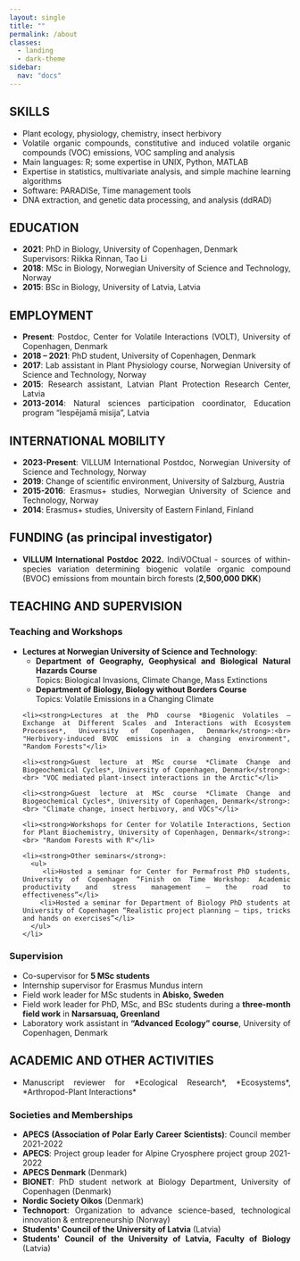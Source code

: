 ```yaml
---
layout: single
title: ""
permalink: /about
classes:
  - landing
  - dark-theme
sidebar:
  nav: "docs"
---
```

<div style="text-align: justify;">
  <h2>SKILLS</h2>
  <ul>
    <li>Plant ecology, physiology, chemistry, insect herbivory</li>
    <li>Volatile organic compounds, constitutive and induced volatile organic compounds (VOC) emissions, VOC sampling and analysis</li>
    <li>Main languages: R; some expertise in UNIX, Python, MATLAB</li>
    <li>Expertise in statistics, multivariate analysis, and simple machine learning algorithms</li>
    <li>Software: PARADISe, Time management tools</li>
    <li>DNA extraction, and genetic data processing, and analysis (ddRAD)</li>
  </ul>

  <h2>EDUCATION</h2>
  <ul>
    <li><strong>2021</strong>: PhD in Biology, University of Copenhagen, Denmark<br> Supervisors: Riikka Rinnan, Tao Li</li>
    <li><strong>2018</strong>: MSc in Biology, Norwegian University of Science and Technology, Norway</li>
    <li><strong>2015</strong>: BSc in Biology, University of Latvia, Latvia</li>
  </ul>

  <h2>EMPLOYMENT</h2>
  <ul>
    <li><strong>Present</strong>: Postdoc, Center for Volatile Interactions (VOLT), University of Copenhagen, Denmark</li>
    <li><strong>2018 – 2021</strong>: PhD student, University of Copenhagen, Denmark</li>
    <li><strong>2017</strong>: Lab assistant in Plant Physiology course, Norwegian University of Science and Technology, Norway</li>
    <li><strong>2015</strong>: Research assistant, Latvian Plant Protection Research Center, Latvia</li>
    <li><strong>2013-2014</strong>: Natural sciences participation coordinator, Education program “Iespējamā misija”, Latvia</li>
  </ul>

  <h2>INTERNATIONAL MOBILITY</h2>
  <ul>
    <li><strong>2023-Present</strong>: VILLUM International Postdoc, Norwegian University of Science and Technology, Norway</li>
    <li><strong>2019</strong>: Change of scientific environment, University of Salzburg, Austria</li>
    <li><strong>2015-2016</strong>: Erasmus+ studies, Norwegian University of Science and Technology, Norway</li>
    <li><strong>2014</strong>: Erasmus+ studies, University of Eastern Finland, Finland</li>
  </ul>

  <h2>FUNDING (as principal investigator)</h2>
  <ul>
    <li><strong>VILLUM International Postdoc 2022.</strong> IndiVOCtual - sources of within-species variation determining biogenic volatile organic compound (BVOC) emissions from mountain birch forests (<strong>2,500,000 DKK</strong>)</li>
  </ul>

  <h2>TEACHING AND SUPERVISION</h2>
  <h3>Teaching and Workshops</h3>
  <ul>
    <li><strong>Lectures at Norwegian University of Science and Technology</strong>:
      <ul>
        <li><strong>Department of Geography, Geophysical and Biological Natural Hazards Course</strong><br> Topics: Biological Invasions, Climate Change, Mass Extinctions</li>
        <li><strong>Department of Biology, Biology without Borders Course</strong><br> Topics: Volatile Emissions in a Changing Climate</li>
      </ul>
    </li>

    <li><strong>Lectures at the PhD course *Biogenic Volatiles – Exchange at Different Scales and Interactions with Ecosystem Processes*, University of Copenhagen, Denmark</strong>:<br> "Herbivory-induced BVOC emissions in a changing environment", "Random Forests"</li>

    <li><strong>Guest lecture at MSc course *Climate Change and Biogeochemical Cycles*, University of Copenhagen, Denmark</strong>:<br> "VOC mediated plant-insect interactions in the Arctic"</li>

    <li><strong>Guest lecture at MSc course *Climate Change and Biogeochemical Cycles*, University of Copenhagen, Denmark</strong>:<br> "Climate change, insect herbivory, and VOCs"</li>

    <li><strong>Workshops for Center for Volatile Interactions, Section for Plant Biochemistry, University of Copenhagen, Denmark</strong>:<br> "Random Forests with R"</li>

    <li><strong>Other seminars</strong>:
      <ul>
        <li>Hosted a seminar for Center for Permafrost PhD students, University of Copenhagen “Finish on Time Workshop: Academic productivity and stress management – the road to effectiveness”</li>
        <li>Hosted a seminar for Department of Biology PhD students at University of Copenhagen “Realistic project planning – tips, tricks and hands on exercises”</li>
      </ul>
    </li>
  </ul>

  <h3>Supervision</h3>
  <ul>
    <li>Co-supervisor for <strong>5 MSc students</strong></li>
    <li>Internship supervisor for Erasmus Mundus intern</li>
    <li>Field work leader for MSc students in <strong>Abisko, Sweden</strong></li>
    <li>Field work leader for PhD, MSc, and BSc students during a <strong>three-month field work</strong> in <strong>Narsarsuaq, Greenland</strong></li>
    <li>Laboratory work assistant in <strong>“Advanced Ecology” course</strong>, University of Copenhagen, Denmark</li>
  </ul>

  <h2>ACADEMIC AND OTHER ACTIVITIES</h2>
  <ul>
    <li>Manuscript reviewer for *Ecological Research*, *Ecosystems*, *Arthropod-Plant Interactions*</li>
  </ul>

  <h3>Societies and Memberships</h3>
  <ul>
    <li><strong>APECS (Association of Polar Early Career Scientists)</strong>: Council member 2021-2022</li>
    <li><strong>APECS</strong>: Project group leader for Alpine Cryosphere project group 2021-2022</li>
    <li><strong>APECS Denmark</strong> (Denmark)</li>
    <li><strong>BIONET</strong>: PhD student network at Biology Department, University of Copenhagen (Denmark)</li>
    <li><strong>Nordic Society Oikos</strong> (Denmark)</li>
    <li><strong>Technoport</strong>: Organization to advance science-based, technological innovation & entrepreneurship (Norway)</li>
    <li><strong>Students' Council of the University of Latvia</strong> (Latvia)</li>
    <li><strong>Students' Council of the University of Latvia, Faculty of Biology</strong> (Latvia)</li>
  </ul>
</div>
